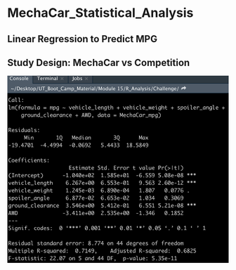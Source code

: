 # MechaCar_Statistical_Analysis

## Linear Regression to Predict MPG

## Study Design: MechaCar vs Competition

![LinearRegressionSummary](Resources/LinearRegressionSummary.PNG)
